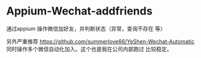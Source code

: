 # Appium-Wechat-addfriends
通过appium 操作微信加好友，并判断状态（异常，查询不存在 等）

另外严重推荐 https://github.com/summerlove66/YeShen-Wechat-Automatic   同时操作多个微信自动化加入。这个也是我在公司内部跑过 比较稳定。
